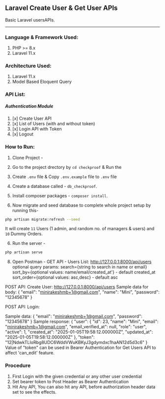 ## Laravel Create User & Get User APIs 
Basic Laravel usersAPIs.

----

### Language & Framework Used:
1. PHP >= 8.x
1. Laravel 11.x

### Architecture Used:
1. Laravel 11.x
1. Model Based Eloquent Query

### API List:
##### Authentication Module
1. [x] Create User API 
1. [x] List of Users (with and without token)
1. [x] Login API with Token
1. [x] Logout

### How to Run:
1. Clone Project - 

1. Go to the project drectory by `cd checkproof` & Run the
2. Create `.env` file & Copy `.env.example` file to `.env` file
3. Create a database called - `db_checkproof`.
4. Install composer packages - `composer install`.
5. Now migrate and seed database to complete whole project setup by running this-
``` bash
php artisan migrate:refresh --seed
```
It will create `11` Users (1 admin, and random no. of managers & users) and `10` Dummy Orders.

6. Run the server -
``` bash
php artisan serve
```
8. Open Postman -
GET API - Users List:
http://127.0.0.1:8000/api/users 
optional query params:
search={string to search in name or email}
sort_by={optional values: name/email/created_at'} - default created_at
sort_order={optional values: asc,desc} - default asc

POST API: Create User:
http://127.0.0.1:8000/api/users
Sample data for body:
{
    "email": "minirakeshmb+1@gmail.com",
    "name": "Mini",
    "password": "12345678"
}

POST API: Login:

Sample data: 
{
    "email": "minirakeshmb+1@gmail.com",
     "password": "12345678"
}
Sample response:
{
    "user": {
        "id": 23,
        "name": "Mini",
        "email": "minirakeshmb+1@gmail.com",
        "email_verified_at": null,
        "role": "user",
        "active": 1,
        "created_at": "2025-01-05T19:58:12.000000Z",
        "updated_at": "2025-01-05T19:58:12.000000Z"
    },
    "token": "12|NdwkTLIoRbg8UDC6WddVWuKBKyJ3gdymdxc1haAN12d5d3c6"
}
Value of "token" can be used in Bearer Authentication for Get Users API to affect 'can_edit' feature.

### Procedure
1. First Login with the given credential or any other user credential
1. Set bearer token to Post Header as Bearer Authentication
1. Hit Any API, You can also hit any API, before authorization header data set to see the effects.

